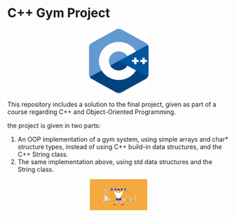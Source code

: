 # **C++ Gym Project** #

<p align="center">
  <img width=135 height=145 src="cpp.png">
</p>

This repository includes a solution to the final project, given as part of a course regarding C++ and Object-Oriented Programming.

the project is given in two parts:
1. An OOP implementation of a gym system, using simple arrays and char* structure types, instead of using C++ build-in data structures, and the C++ String class.
2. The same implementation above, using std data structures and the String class.

<p align="center">
  <img width=130 height=70 src="gym.gif">
</p>
